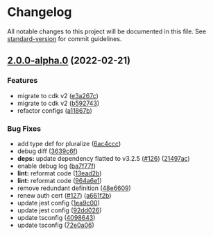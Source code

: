 # Changelog

All notable changes to this project will be documented in this file. See [standard-version](https://github.com/conventional-changelog/standard-version) for commit guidelines.

## [2.0.0-alpha.0](https://github.com/wasedatime/wasedatime-backend/compare/v1.3.3...v2.0.0-alpha.0) (2022-02-21)


### Features

* migrate to cdk  v2 ([e3a267c](https://github.com/wasedatime/wasedatime-backend/commit/e3a267c8dfff245deeb82a0c1d575a159f3533b7))
* migrate to cdk v2 ([b592743](https://github.com/wasedatime/wasedatime-backend/commit/b59274351a201fca0566cc64f547e16b841f662d))
* refactor configs ([a11867b](https://github.com/wasedatime/wasedatime-backend/commit/a11867b522f32ec9b7787d2aef423bbd788aad35))


### Bug Fixes

* add type def for pluralize ([6ac4ccc](https://github.com/wasedatime/wasedatime-backend/commit/6ac4ccccfba69967f91e5bc930afbbe61bb1cece))
* debug diff ([3639c6f](https://github.com/wasedatime/wasedatime-backend/commit/3639c6fff4a5cafe565bfaa8ae5c9101bf562ae5))
* **deps:** update dependency flatted to v3.2.5 ([#126](https://github.com/wasedatime/wasedatime-backend/issues/126)) ([21497ac](https://github.com/wasedatime/wasedatime-backend/commit/21497ac7a0b09c0474db4e46b15e490cf5909faa))
* enable debug log ([ba7f77f](https://github.com/wasedatime/wasedatime-backend/commit/ba7f77f46802b98e9b3209ae66384ccb27572b72))
* **lint:** reformat code ([13ead2b](https://github.com/wasedatime/wasedatime-backend/commit/13ead2b14fc33651c6a6a307cf388092e3ba8e0e))
* **lint:** reformat code ([964a6e1](https://github.com/wasedatime/wasedatime-backend/commit/964a6e1e79ab5386a4e012c97a827ecd5967b88b))
* remove redundant definition ([48e6609](https://github.com/wasedatime/wasedatime-backend/commit/48e660978a2e50e60e3f5c0b58715ccaef6c7627))
* renew auth cert ([#127](https://github.com/wasedatime/wasedatime-backend/issues/127)) ([a661f2b](https://github.com/wasedatime/wasedatime-backend/commit/a661f2bace720641c15c57ec83f1b28745851f62))
* update jest config ([1ea9c00](https://github.com/wasedatime/wasedatime-backend/commit/1ea9c00fea632b100b4b8038bb84750c51b212e9))
* update jest config ([92dd026](https://github.com/wasedatime/wasedatime-backend/commit/92dd026e3b67dc55068a571772f0766e34cdf963))
* update tsconfig ([4098643](https://github.com/wasedatime/wasedatime-backend/commit/40986431d500b18669c9bd38dbdd584ebdcbf110))
* update tsconfig ([72e0a06](https://github.com/wasedatime/wasedatime-backend/commit/72e0a06b274c42beed1721b98a53ab38ace85a1c))
